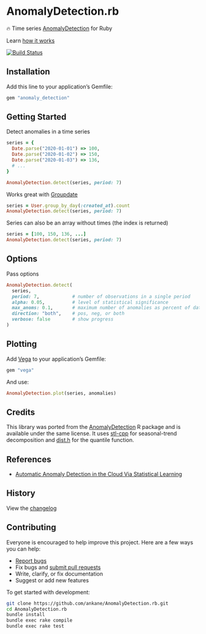 # AnomalyDetection.rb

:fire: Time series [AnomalyDetection](https://github.com/twitter/AnomalyDetection) for Ruby

Learn [how it works](https://blog.twitter.com/engineering/en_us/a/2015/introducing-practical-and-robust-anomaly-detection-in-a-time-series)

[![Build Status](https://github.com/ankane/AnomalyDetection.rb/actions/workflows/build.yml/badge.svg)](https://github.com/ankane/AnomalyDetection.rb/actions)

## Installation

Add this line to your application’s Gemfile:

```ruby
gem "anomaly_detection"
```

## Getting Started

Detect anomalies in a time series

```ruby
series = {
  Date.parse("2020-01-01") => 100,
  Date.parse("2020-01-02") => 150,
  Date.parse("2020-01-03") => 136,
  # ...
}

AnomalyDetection.detect(series, period: 7)
```

Works great with [Groupdate](https://github.com/ankane/groupdate)

```ruby
series = User.group_by_day(:created_at).count
AnomalyDetection.detect(series, period: 7)
```

Series can also be an array without times (the index is returned)

```ruby
series = [100, 150, 136, ...]
AnomalyDetection.detect(series, period: 7)
```

## Options

Pass options

```ruby
AnomalyDetection.detect(
  series,
  period: 7,            # number of observations in a single period
  alpha: 0.05,          # level of statistical significance
  max_anoms: 0.1,       # maximum number of anomalies as percent of data
  direction: "both",    # pos, neg, or both
  verbose: false        # show progress
)
```

## Plotting

Add [Vega](https://github.com/ankane/vega) to your application’s Gemfile:

```ruby
gem "vega"
```

And use:

```ruby
AnomalyDetection.plot(series, anomalies)
```

## Credits

This library was ported from the [AnomalyDetection](https://github.com/twitter/AnomalyDetection) R package and is available under the same license. It uses [stl-cpp](https://github.com/ankane/stl-cpp) for seasonal-trend decomposition and [dist.h](https://github.com/ankane/dist.h) for the quantile function.

## References

- [Automatic Anomaly Detection in the Cloud Via Statistical Learning](https://arxiv.org/abs/1704.07706)

## History

View the [changelog](https://github.com/ankane/AnomalyDetection.rb/blob/master/CHANGELOG.md)

## Contributing

Everyone is encouraged to help improve this project. Here are a few ways you can help:

- [Report bugs](https://github.com/ankane/AnomalyDetection.rb/issues)
- Fix bugs and [submit pull requests](https://github.com/ankane/AnomalyDetection.rb/pulls)
- Write, clarify, or fix documentation
- Suggest or add new features

To get started with development:

```sh
git clone https://github.com/ankane/AnomalyDetection.rb.git
cd AnomalyDetection.rb
bundle install
bundle exec rake compile
bundle exec rake test
```
